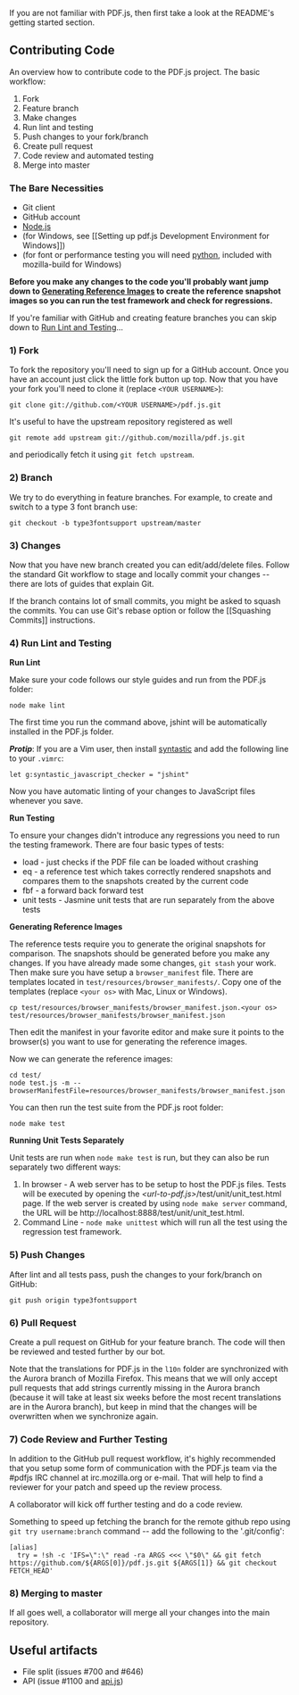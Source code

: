 If you are not familiar with PDF.js, then first take a look at the README's getting started section.

## Contributing Code
An overview how to contribute code to the PDF.js project. The basic workflow:

1. Fork
1. Feature branch
1. Make changes
1. Run lint and testing
1. Push changes to your fork/branch
1. Create pull request
1. Code review and automated testing
1. Merge into master

### The Bare Necessities
* Git client
* GitHub account
* [Node.js](http://nodejs.org/)
* (for Windows, see [[Setting up pdf.js Development Environment for Windows]])
* (for font or performance testing you will need [python](http://www.python.org/download/), included with mozilla-build for Windows)

**Before you make any changes to the code you'll probably want jump down to [Generating Reference Images](#ref-images) to create the reference snapshot images so you can run the test framework and check for regressions.**
 
If you're familiar with GitHub and creating feature branches you can skip down to [Run Lint and Testing](#lint)...

### 1) Fork
To fork the repository you'll need to sign up for a GitHub account. Once you have an account just click the little fork button up top. Now that you have your fork you'll need to clone it (replace `<YOUR USERNAME>`):
```
git clone git://github.com/<YOUR USERNAME>/pdf.js.git
```

It's useful to have the upstream repository registered as well
```
git remote add upstream git://github.com/mozilla/pdf.js.git
```
and periodically fetch it using `git fetch upstream`.

### 2) Branch
We try to do everything in feature branches. For example, to create and switch to a type 3 font branch use:
```
git checkout -b type3fontsupport upstream/master
```

### 3) Changes
Now that you have new branch created you can edit/add/delete files. Follow the standard Git workflow to stage and locally commit your changes -- there are lots of guides that explain Git.

If the branch contains lot of small commits, you might be asked to squash the commits. You can use Git's rebase option or follow the [[Squashing Commits]] instructions.

### <a id="lint"></a> 4) Run Lint and Testing
**Run Lint**

Make sure your code follows our style guides and run from the PDF.js folder:

```
node make lint
```
The first time you run the command above, jshint will be automatically installed in the PDF.js folder.

***Protip***: If you are a Vim user, then install [syntastic](http://www.vim.org/scripts/script.php?script_id=2736) and add the following line to your `.vimrc`:

```
let g:syntastic_javascript_checker = "jshint"
```

Now you have automatic linting of your changes to JavaScript files whenever you save.

**Run Testing**

To ensure your changes didn't introduce any regressions you need to run the testing framework. There are four basic types of tests:

* load - just checks if the PDF file can be loaded without crashing
* eq - a reference test which takes correctly rendered snapshots and compares them to the snapshots created by the current code
* fbf - a forward back forward test
* unit tests - Jasmine unit tests that are run separately from the above tests

<a id="ref-images"></a>**Generating Reference Images**

The reference tests require you to generate the original snapshots for comparison. The snapshots should be generated before you make any changes. If you have already made some changes, `git stash` your work. Then make sure you have setup a `browser_manifest` file. There are templates located in `test/resources/browser_manifests/`.  Copy one of the templates (replace `<your os>` with Mac, Linux or Windows).

```
cp test/resources/browser_manifests/browser_manifest.json.<your os> test/resources/browser_manifests/browser_manifest.json
```
Then edit the manifest in your favorite editor and make sure it points to the browser(s) you want to use for generating the reference images.

Now we can generate the reference images:

```
cd test/
node test.js -m --browserManifestFile=resources/browser_manifests/browser_manifest.json
```
You can then run the test suite from the PDF.js root folder:

```
node make test
```

**Running Unit Tests Separately**

Unit tests are run when `node make test` is run, but they can also be run separately two different ways:

1. In browser - A web server has to be setup to host the PDF.js files. Tests will be executed by opening the _\<url-to-pdf.js\>_/test/unit/unit_test.html page. If the web server is created by using `node make server` command, the URL will be http://localhost:8888/test/unit/unit_test.html.
2. Command Line - `node make unittest` which will run all the test using the regression test framework.

### 5) Push Changes
After lint and all tests pass, push the changes to your fork/branch on GitHub:
```
git push origin type3fontsupport
```

### 6) Pull Request
Create a pull request on GitHub for your feature branch. The code will then be reviewed and tested further by our bot.

Note that the translations for PDF.js in the `l10n` folder are synchronized with the Aurora branch of Mozilla Firefox. This means that we will only accept pull requests that add strings currently missing in the Aurora branch (because it will take at least six weeks before the most recent translations are in the Aurora branch), but keep in mind that the changes will be overwritten when we synchronize again.

### 7) Code Review and Further Testing
In addition to the GitHub pull request workflow, it's highly recommended that you setup some form of communication with the PDF.js team via the #pdfjs IRC channel at irc.mozilla.org or e-mail. That will help to find a reviewer for your patch and speed up the review process.

A collaborator will kick off further testing and do a code review.

Something to speed up fetching the branch for the remote github repo using `git try username:branch` command -- add the following to the '.git/config':
```
[alias]
  try = !sh -c 'IFS=\":\" read -ra ARGS <<< \"$0\" && git fetch https://github.com/${ARGS[0]}/pdf.js.git ${ARGS[1]} && git checkout FETCH_HEAD'
```

### 8) Merging to master
If all goes well, a collaborator will merge all your changes into the main repository.

## Useful artifacts

* File split (issues #700 and #646)
* API (issue #1100 and [api.js](https://github.com/mozilla/pdf.js/blob/master/src/display/api.js))